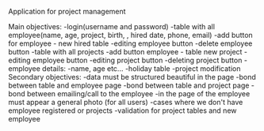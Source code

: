 Application for project management

Main objectives:
-login(username and password)
-table with all employee(name, age, project, birth, , hired date, phone, email)
-add button for employee - new hired table
-editing employee button
-delete employee button
-table with all projects
-add button employee - table new project
-editing employee button
-editing project button
-deleting project button
-employee details:
       -name, age etc...
       -holiday table 
       -project modification
Secondary objectives:
-data must be structured beautiful in the page
-bond between table and employee page
-bond between table and project page
-bond between emailing/call to the employee
-in the page of the employee must appear a general photo (for all users)
-cases where we don't have employee registered or projects
-validation for project tables and new employee

